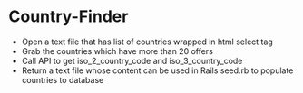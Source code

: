 # Country-Finder

- Open a text file that has list of countries wrapped in html select tag
- Grab the countries which have more than 20 offers
- Call API to get iso_2_country_code and iso_3_country_code
- Return a text file whose content can be used in Rails seed.rb to populate countries to database
